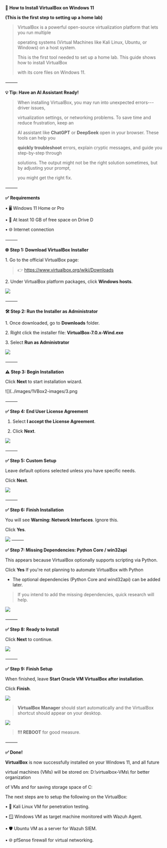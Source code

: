 ﻿**💽** **How to Install VirtualBox on Windows 11**

**(This is the first step to setting up a home lab)**

> VirtualBox is a powerful open-source virtualization platform that lets
> you run multiple
>
> operating systems (Virtual Machines like Kali Linux, Ubuntu, or
> Windows) on a host system.
>
> This is the first tool needed to set up a home lab. This guide shows
> how to install VirtualBox
>
> with its core files on Windows 11.

⸻

**💡 Tip: Have an AI Assistant Ready!**

> When installing VirtualBox, you may run into unexpected
> errors---driver issues,
>
> virtualization settings, or networking problems. To save time and
> reduce frustration, keep an
>
> AI assistant like **ChatGPT** or **DeepSeek** open in your browser.
> These tools can help you
>
> **quickly troubleshoot** errors, explain cryptic messages, and guide
> you step-by-step through
>
> solutions. The output might not be the right solution sometimes, but
> by adjusting your prompt,
>
> you might get the right fix.

⸻

**✅** **Requirements**

• 🖥️ Windows 11 Home or Pro

• 💾 At least 10 GB of free space on Drive D

• 🌐 Internet connection

⸻

**🌐** **Step 1: Download VirtualBox Installer**

1\. Go to the official VirtualBox page:

> 👉 <https://www.virtualbox.org/wiki/Downloads>

2\. Under VirtualBox platform packages, click **Windows hosts**.

![](../images/1VBox2-images/1.png)

⸻

**🛠️ Step 2: Run the Installer as Administrator**

1\. Once downloaded, go to **Downloads** folder.

2\. Right click the installer file: **VirtualBox-7.0.x-Wind.exe**

3\. Select **Run as Administrator**

![](../images/1VBox2-images/2.png) 

⸻

**⚠️ Step 3: Begin Installation**

Click **Next** to start installation wizard.

![](../images/1VBox2-images/3.png

⸻

**✅ Step 4: End User License Agreement**

1.  Select **I accept the License Agreement**.

2.  Click **Next**.

![](../images/1VBox2-images/4.png) 

⸻

**✅ Step 5: Custom Setup**

Leave default options selected unless you have specific needs.

Click **Next**.

![](../images/1VBox2-images/5.png) 

⸻

**✅ Step 6: Finish Installation**

You will see **Warning: Network Interfaces**. Ignore this.

Click **Yes**.

![](../images/1VBox2-images/6.png) 
⸻

**✅ Step 7: Missing Dependencies: Python Core / win32api**

This appears because VirtualBox optionally supports scripting via
Python.

Click **Yes** If you're not planning to automate VirtualBox with Python

- The optional dependencies (Python Core and wind32api) can be added
  later.

> If you intend to add the missing dependencies, quick research will
> help.

![](../images/1VBox2-images/7.png) 

⸻

**✅ Step 8: Ready to Install**

Click **Next** to continue.

![](../images/1VBox2-images/8.png) 

⸻

**✅ Step 9: Finish Setup**

When finished, leave **Start Oracle VM VirtualBox after installation**.

Click **Finish**.

![](../images/1VBox2-images/9.png) 

> **VirtualBox Manager** should start automatically and the VirtualBox
> shortcut should appear on your desktop.

![](../images/1VBox2-images/10.png) 

> **!!! REBOOT** for good measure.

⸻

**✅ Done!**

**VirtualBox** is now successfully installed on your Windows 11, and all
future

virtual machines (VMs) will be stored on: D:\\virtualbox-VMs\\ for
better organization

of VMs and for saving storage space of C:

The next steps are to setup the following on the VirtualBox:

• 🧪 Kali Linux VM for penetration testing.

• 🪟 Windows VM as target machine monitored with Wazuh Agent.

• 🛡️ Ubuntu VM as a server for Wazuh SIEM.

• 🌐 pfSense firewall for virtual networking.
